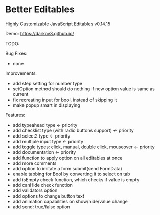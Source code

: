 # Better Editables
Highly Customizable JavaScript Editables v0.14.15

Demo:
https://darkov3.github.io/


TODO:

Bug Fixes:
- none

Improvements:
- add step setting for number type
- setOption method should do nothing if new option value is same as current
- fix recreating input for bool, instead of skipping it
- make popup smart in displaying

Features:
- add typeahead type <- priority
- add checklist type (with radio buttons support) <- priority
- add select2 type <- priority
- add multiple input type <- priority
- add toggle types: click, manual, double click, mouseover <- priority
- add documentation <- priority
- add function to apply option on all editables at once
- add more comments
- add option to imitate a form submit(send FormData)
- enable tabbing for Bool by converting it to select on tab
- add isEmpty check function, which checks if value is empty
- add canHide check function
- add validators option
- add options to change button text
- add animation capabilities on show/hide/value change
- add send: true/false option
